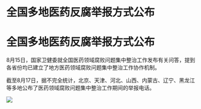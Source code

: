 # 全国多地医药反腐举报方式公布

# 全国多地医药反腐举报方式公布

8月15日，国家卫健委就全国医药领域腐败问题集中整治工作发布有关问答，提到各省份均已建立了地方医药领域腐败问题集中整治工作协作机制。

截至8月17日，据不完全统计，北京、天津、河北、山西、内蒙古、辽宁、黑龙江等多地公布了医药领域腐败问题集中整治工作期间的举报电话。

![](https://inews.gtimg.com/om_bt/OldeU1qfi6H44NskEcj2EmnD6CnKJK_MEMkQK_1NVjyUAAA/0)

